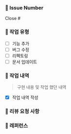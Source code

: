### 📕 Issue Number
Close #

### 📘 작업 유형
- [ ] 기능 추가
- [ ] 버그 수정
- [ ] 리펙토링
- [ ] 문서 업데이트

### 📙 작업 내역
> 구현 내용 및 작업 했던 내역

- [x] 작업 내역 작성

### 💬 리뷰 요청 사항

### 📝 레퍼런스
